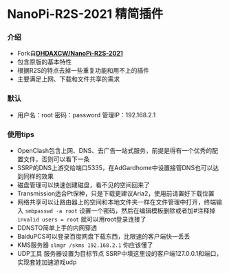 # NanoPi-R2S-2021 精简插件

### 介绍
- Fork自[**DHDAXCW/NanoPi-R2S-2021**](https://github.com/DHDAXCW/NanoPi-R2S-2021)
- 包含原版的基本特性
- 根据R2S的特点去掉一些重复功能和用不上的插件
- 主要满足上网、下载和文件共享的需求
### 默认
- 用户名：root 密码：password 管理IP：192.168.2.1
### 使用tips
- OpenClash包含上网、DNS、去广告一站式服务，前提是得有一个优秀的配置文件，否则可以看下一条
- SSRP的DNS上游交给端口5335，在AdGardhome中设置接管DNS也可以达到同样的效果
- 磁盘管理可以快速创建磁盘，看不见的空间回来了
- Transmission适合Pt保种，只是下载更建议Aria2，使用前请置好下载位置
- 网络共享可以让路由器上的空间和本地文件夹一样在文件管理中打开，终端输入 `smbpasswd -a root` 设置一个密码，然后在编辑模板删除或者加#注释掉 `invalid users = root` 就可以用root登录连接了
- DDNSTO简单上手的内网穿透
- BaiduPCS可以登录百度网盘下载东西，比限速的客户端快一丢丢
- KMS服务器 `slmgr /skms 192.168.2.1` 你应该懂了
- UDP工具 服务器设置为目标节点 SSRP中填这里设的客户端127.0.0.1和端口，实现套娃加速游戏udp
